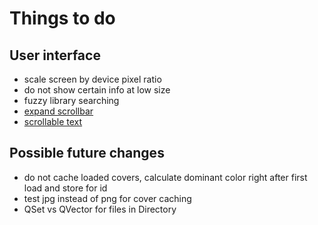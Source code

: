 # Things to do
  
## User interface
- scale screen by device pixel ratio
- do not show certain info at low size
- fuzzy library searching
- [expand scrollbar](https://stackoverflow.com/a/23677355/7057528)
- [scrollable text](https://stackoverflow.com/a/10655396/7057528)

## Possible future changes
- do not cache loaded covers, calculate dominant color right after first load and store for id
- test jpg instead of png for cover caching
- QSet vs QVector for files in Directory
